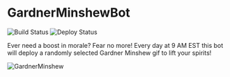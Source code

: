 # GardnerMinshewBot

![Build Status](https://github.com/dmixon/GardnerMinshewBot/actions/workflows/build.yml/badge.svg)
![Deploy Status](https://github.com/dmixon/GardnerMinshewBot/actions/workflows/deploy.yml/badge.svg)

Ever need a boost in morale? Fear no more! Every day at 9 AM EST this bot will deploy a randomly selected Gardner Minshew gif to lift your spirits!

![GardnerMinshew](https://static.www.nfl.com/image/private/t_player_profile_landscape_2x/f_auto/league/zgbpnnvnrdk9bgmogp7j)
